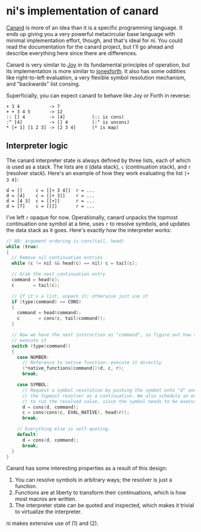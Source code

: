 # ni's implementation of canard
[Canard](https://github.com/spencertipping/canard/tree/master) is more of an
idea than it is a specific programming language. It ends up giving you a very
powerful metacircular base language with minimal implementation effort, though,
and that's ideal for ni. You could read the documentation for the canard
project, but I'll go ahead and describe everything here since there are
differences.

Canard is very similar to
[Joy](https://en.wikipedia.org/wiki/Joy_(programming_language)) in its
fundamental principles of operation, but its implementation is more similar to
[jonesforth](http://git.annexia.org/?p=jonesforth.git;a=summary). It also has
some oddities like right-to-left evaluation, a very flexible symbol resolution
mechanism, and "backwards" list consing.

Superficially, you can expect canard to behave like Joy or Forth in reverse:

```
+ 3 4           -> 7
+ + 3 4 5       -> 12
:: [] 4         -> [4]          (:: is cons)
:^ [4]          -> [] 4         (:^ is uncons)
* [+ 1] [1 2 3] -> [2 3 4]      (* is map)
```

## Interpreter logic
The canard interpreter state is always defined by three lists, each of which is
used as a stack. The lists are `d` (data stack), `c` (continuation stack), and
`r` (resolver stack). Here's an example of how they work evaluating the list
`[+ 3 4]`:

```
d = []     c = [[+ 3 4]]  r = ...
d = [4]    c = [[+ 3]]    r = ...
d = [4 3]  c = [[+]]      r = ...
d = [7]    c = [[]]       r = ...
```

I've left `r` opaque for now. Operationally, canard unpacks the topmost
continuation one symbol at a time, uses `r` to resolve symbols, and updates the
data stack as it goes. Here's exactly how the interpreter works:

```c
// NB: argument ordering is cons(tail, head)
while (true)
{
  // Remove nil continuation entries
  while (c != nil && head(c) == nil) c = tail(c);

  // Grab the next continuation entry
  command = head(c);
  c       = tail(c);

  // If it's a list, unpack it; otherwise just use it
  if (type(command) == CONS)
  {
    command = head(command);
    c       = cons(c, tail(command));
  }

  // Now we have the next instruction as "command", so figure out how to
  // execute it
  switch (type(command))
  {
    case NUMBER:
      // Reference to native function: execute it directly
      (*native_functions[command])(d, c, r);
      break;

    case SYMBOL:
      // Request a symbol resolution by pushing the symbol onto "d" and pushing
      // the topmost resolver as a continuation. We also schedule an eval here
      // to run the resolved value, since the symbol needs to be executed.
      d = cons(d, command);
      c = cons(cons(c, EVAL_NATIVE), head(r));
      break;

    // Everything else is self-quoting.
    default:
      d = cons(d, command);
      break;
  }
}
```

Canard has some interesting properties as a result of this design:

1. You can resolve symbols in arbitrary ways; the resolver is just a function.
2. Functions are at liberty to transform their continuations, which is how most
   macros are written.
3. The interpreter state can be quoted and inspected, which makes it trivial to
   virtualize the interpreter.

ni makes extensive use of (1) and (2).

